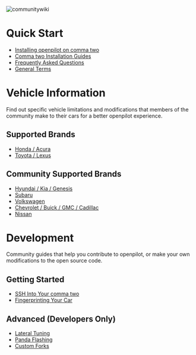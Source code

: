 ![communitywiki](https://user-images.githubusercontent.com/37757984/81886963-eaf4f380-9552-11ea-9206-164dcec6374c.jpeg)

# Quick Start
* [Installing openpilot on comma two](https://github.com/commaai/openpilot/wiki/Installing-openpilot)
* [Comma two Installation Guides](https://github.com/commaai/openpilot/wiki/Installation-Guides)
* [Frequently Asked Questions](https://github.com/commaai/openpilot/wiki/FAQ)
* [General Terms](https://github.com/commaai/openpilot/wiki/General-Terms)

# Vehicle Information
Find out specific vehicle limitations and modifications that members of the community make to their cars for a better openpilot experience.
## Supported Brands
* [Honda / Acura](https://github.com/commaai/openpilot/wiki/Honda-Acura)
* [Toyota / Lexus](https://github.com/commaai/openpilot/wiki/Toyota-Lexus)

## Community Supported Brands
* [Hyundai / Kia / Genesis](https://github.com/commaai/openpilot/wiki/Hyundai-Kia-Genesis)
* [Subaru](https://github.com/commaai/openpilot/wiki/Subaru)
* [Volkswagen](https://github.com/commaai/openpilot/wiki/Volkswagen)
* [Chevrolet / Buick / GMC / Cadillac](https://github.com/commaai/openpilot/wiki/GM)
* [Nissan](https://github.com/commaai/openpilot/wiki/Nissan)

# Development
Community guides that help you contribute to openpilot, or make your own modifications to the open source code.
## Getting Started
* [SSH Into Your comma two](https://github.com/commaai/openpilot/wiki/SSH)
* [Fingerprinting Your Car](https://github.com/commaai/openpilot/wiki/Fingerprinting)

## Advanced (Developers Only)
* [Lateral Tuning](https://github.com/commaai/openpilot/wiki/Tuning)
* [Panda Flashing](https://github.com/commaai/openpilot/wiki/Panda-Flashing)
* [Custom Forks](https://github.com/commaai/openpilot/wiki/Forks)